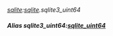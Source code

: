 _[sqlite](../../modules/sqlite/sqlite-module.md):[sqlite](../../modules/sqlite/sqlite-module.md).sqlite3\_uint64_
##### Alias sqlite3\_uint64:[sqlite_uint64](../../modules/sqlite/sqlite-sqlite_uint64.md)
